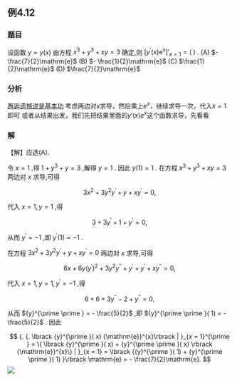## 例4.12
### 题目
设函数 $y = y( x)$ 由方程 ${x}^{3} + {y}^{3} + {xy} = 3$ 确定,则 ${\lbrack {y}^{\prime }( x) {\mathrm{e}}^{x}\rbrack }'_{x = 1} = ( \;)$ .
(A) $- \frac{7}{2}\mathrm{e}$ 
(B) $- \frac{1}{2}\mathrm{e}$ 
(C) $\frac{1}{2}\mathrm{e}$ 
(D) $\frac{7}{2}\mathrm{e}$
### 分析
[邂逅遗憾说是基本功](https://www.bilibili.com/video/BV1hz421i7wg?t=2232.6)
考虑两边对$x$求导，然后乘上$e^{ x }$，继续求导一次，代入$x=1$即可
或者从结果出发，我们先把结果里面的$y'(x)e^{ x }$这个函数求导，先看看
### 解
【解】应选(A).

令 $x = 1$ ,得 $1 + {y}^{3} + y = 3$ ,解得 $y = 1$ . 因此 $y( 1) = 1$ . 在方程 ${x}^{3} + {y}^{3} + {xy} = 3$ 两边对 $x$ 求导,可得

$$
3{x}^{2} + 3{y}^{2}{y}^{\prime } + y + x{y}^{\prime } = 0,
$$

代入 $x = 1, y = 1$ ,得

$$
3 + 3{y}^{\prime } + 1 + {y}^{\prime } = 0,
$$

从而 ${y}^{\prime } = - 1$ ,即 ${y}^{\prime }( 1) = - 1$ .

在方程 $3{x}^{2} + 3{y}^{2}{y}^{\prime } + y + x{y}^{\prime } = 0$ 两边对 $x$ 求导,可得

$$
{6x} + {6y}{( {y}^{\prime }) }^{2} + 3{y}^{2}{y}^{\prime \prime } + {y}^{\prime } + {y}^{\prime } + x{y}^{\prime \prime } = 0,
$$

代入 $x = 1, y = 1,{y}^{\prime } = - 1$ ,得

$$
6 + 6 + 3{y}^{\prime \prime } - 2 + {y}^{\prime \prime } = 0,
$$

从而 ${y}^{\prime \prime } = - \frac{5}{2}$ ,即 ${y}^{\prime \prime }( 1) = - \frac{5}{2}$ . 因此

$$
{. {. \lbrack {y}^{\prime }( x) {\mathrm{e}}^{x}\rbrack | }_{x = 1}^{\prime } = \{ \lbrack {y}^{\prime }( x) + {y}^{\prime \prime }( x) \rbrack {\mathrm{e}}^{x}\} | }_{x = 1} = \lbrack {{y}^{\prime }( 1) + {y}^{\prime \prime }( 1) }\rbrack \mathrm{e} = - \frac{7}{2}\mathrm{e}.
$$
![](https://img.hwenyi.live/202410051913093.webp)

